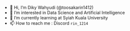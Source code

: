 - 👋 Hi, I’m Diky Wahyudi (@toosakarin1412)
- 👀 I’m interested in Data Science and Artificial Intelligence
- 🌱 I’m currently learning at Syiah Kuala University
- 📫 How to reach me : Discord `rin_1214`

<!---
toosakarin1412/toosakarin1412 is a ✨ special ✨ repository because its `README.md` (this file) appears on your GitHub profile.
You can click the Preview link to take a look at your changes.
--->
